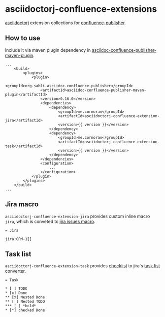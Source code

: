# asciidoctorj-confluence-extensions

[asciidoctorj](https://github.com/asciidoctor/asciidoctorj) extension collections for [confluence-publisher](https://github.com/confluence-publisher/confluence-publisher).

## How to use

Include it via maven plugin dependency in [asciidoc-confluence-publisher-maven-plugin](https://confluence-publisher.atlassian.net/wiki/spaces/CPD/overview).

```
...
    <build>
        <plugins>
            <plugin>
                <groupId>org.sahli.asciidoc.confluence.publisher</groupId>
                <artifactId>asciidoc-confluence-publisher-maven-plugin</artifactId>
                <version>0.16.0</version>
                <dependencies>
                    <dependency>
                        <groupId>me.cormoran</groupId>
                        <artifactId>asciidoctorj-confluence-extension-jira</artifactId>
                        <version>{{ version }}</version>
                    </dependency>
                    <dependency>
                        <groupId>me.cormoran</groupId>
                        <artifactId>asciidoctorj-confluence-extension-task</artifactId>
                        <version>{{ version }}</version>
                    </dependency>
                </dependencies>
                <configuration>
                    ...
                </configuration>
            </plugin>
        </plugins>
    </build>
...
```

## Jira macro

`asciidoctorj-confluence-extension-jira` provides custom inline macro `jira`, which is conveted to [jira issues macro](https://confluence.atlassian.com/doc/jira-issues-macro-139380.html).


```asciidoc
= Jira

jira:CRM-1[]
```


## Task list

`asciidoctorj-confluence-extension-task` provides [checklist](https://docs.asciidoctor.org/asciidoc/latest/lists/checklist/) to jira's [task list](https://confluence.atlassian.com/conf59/add-assign-and-view-tasks-792498837.html) converter.

```asciidoc
= Task

* [ ] TODO
* [x] Done
** [x] Nested Done
** [ ] Nested TODO
*** [ ] *bold*
* [*] checked Done
```
